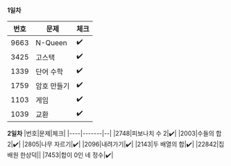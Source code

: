 **1일차**

| 번호 | 문제        | 체크               |
| ---- | ----------- | ------------------ |
| 9663 | N-Queen     | :heavy_check_mark: |
| 3425 | 고스택      | :heavy_check_mark: |
| 1339 | 단어 수학   | :heavy_check_mark: |
| 1759 | 암호 만들기 | :heavy_check_mark: |
| 1103 | 게임        | :heavy_check_mark: |
| 1039 | 교환        | :heavy_check_mark: |

**2일차**
|번호|문제|체크|
|----|-------|--|
|2748|피보나치 수 2|:heavy_check_mark:|
|2003|수들의 합 2|:heavy_check_mark:|
|2805|나무 자르기|:heavy_check_mark:|
|2096|내려가기|:heavy_check_mark:|
|2143|두 배열의 합|:heavy_check_mark:|
|22842|집배원 한상덕||
|7453|합이 0인 네 정수|:heavy_check_mark:|
